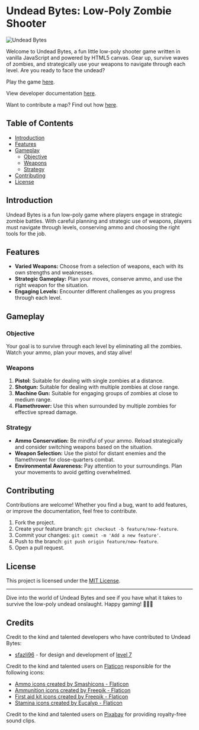 # Undead Bytes: Low-Poly Zombie Shooter

![Undead Bytes](https://i.imgur.com/qILV165.png)

Welcome to Undead Bytes, a fun little low-poly shooter game written in vanilla JavaScript and powered by HTML5 canvas. Gear up, survive waves of zombies, and strategically use your weapons to navigate through each level. Are you ready to face the undead?

Play the game [here](https://sentrychris.github.io/undeadbytes/play/).

View developer documentation [here](https://sentrychris.github.io/undeadbytes/).

Want to contribute a map? Find out how [here](./docs/contribute/maps.md).

## Table of Contents
- [Introduction](#introduction)
- [Features](#features)
- [Gameplay](#gameplay)
  - [Objective](#objective)
  - [Weapons](#weapons)
  - [Strategy](#strategy)
- [Contributing](#contributing)
- [License](#license)

## Introduction

Undead Bytes is a fun low-poly game where players engage in strategic zombie battles. With careful planning and strategic use of weapons, players must navigate through levels, conserving ammo and choosing the right tools for the job.

## Features

- **Varied Weapons:** Choose from a selection of weapons, each with its own strengths and weaknesses.
- **Strategic Gameplay:** Plan your moves, conserve ammo, and use the right weapon for the situation.
- **Engaging Levels:** Encounter different challenges as you progress through each level.

## Gameplay

### Objective

Your goal is to survive through each level by eliminating all the zombies. Watch your ammo, plan your moves, and stay alive!

### Weapons

1. **Pistol:** Suitable for dealing with single zombies at a distance.
2. **Shotgun:** Suitable for dealing with multiple zombies at close range.
2. **Machine Gun:** Suitable for engaging groups of zombies at close to medium range.
2. **Flamethrower:** Use this when surrounded by multiple zombies for effective spread damage.

### Strategy

- **Ammo Conservation:** Be mindful of your ammo. Reload strategically and consider switching weapons based on the situation.
- **Weapon Selection:** Use the pistol for distant enemies and the flamethrower for close-quarters combat.
- **Environmental Awareness:** Pay attention to your surroundings. Plan your movements to avoid getting overwhelmed.

## Contributing

Contributions are welcome! Whether you find a bug, want to add features, or improve the documentation, feel free to contribute.

1. Fork the project.
2. Create your feature branch: `git checkout -b feature/new-feature`.
3. Commit your changes: `git commit -m 'Add a new feature'`.
4. Push to the branch: `git push origin feature/new-feature`.
5. Open a pull request.

## License

This project is licensed under the [MIT License](LICENSE.md).

---

Dive into the world of Undead Bytes and see if you have what it takes to survive the low-poly undead onslaught. Happy gaming! 🧟‍♂️🔫

## Credits

Credit to the kind and talented developers who have contributed to Undead Bytes:

- <a href="https://github.com/sentrychris/https://github.com/sfazli96">sfazli96</a> - for design and development of [level 7](https://github.com/sentrychris/undeadbytes/pull/21)

Credit to the kind and talented users on [Flaticon](https://www.flaticon.com/s) responsible for the following icons:

- <a href="https://www.flaticon.com/free-icons/ammo" title="ammo icons">Ammo icons created by Smashicons - Flaticon</a>
- <a href="https://www.flaticon.com/free-icons/ammunition" title="ammunition icons">Ammunition icons created by Freepik - Flaticon</a>
- <a href="https://www.flaticon.com/free-icons/first-aid-kit" title="first aid kit icons">First aid kit icons created by Freepik - Flaticon</a>
- <a href="https://www.flaticon.com/free-icons/stamina" title="stamina icons">Stamina icons created by Eucalyp - Flaticon</a>

Credit to the kind and talented users on [Pixabay](https://pixabay.com/id/service/license-summary/) for providing royalty-free sound clips.

